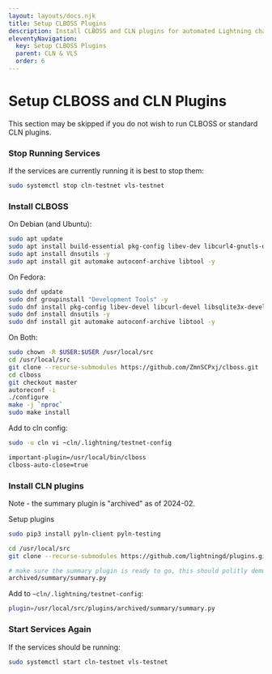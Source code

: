 ```yaml
---
layout: layouts/docs.njk
title: Setup CLBOSS Plugins
description: Install CLBOSS and CLN plugins for automated Lightning channel management. Enhance node operations with auto-balancing features.
eleventyNavigation:
  key: Setup CLBOSS Plugins
  parent: CLN & VLS
  order: 6
---
```


# Setup CLBOSS and CLN Plugins

This section may be skipped if you do not wish to run CLBOSS or standard CLN plugins.

### Stop Running Services

If the services are currently running it is best to stop them:
```bash
sudo systemctl stop cln-testnet vls-testnet
```

### Install CLBOSS

On Debian (and Ubuntu):
```bash
sudo apt update
sudo apt install build-essential pkg-config libev-dev libcurl4-gnutls-dev libsqlite3-dev -y
sudo apt install dnsutils -y
sudo apt install git automake autoconf-archive libtool -y
```

On Fedora:
```bash
sudo dnf update
sudo dnf groupinstall "Development Tools" -y
sudo dnf install pkg-config libev-devel libcurl-devel libsqlite3x-devel -y
sudo dnf install dnsutils -y
sudo dnf install git automake autoconf-archive libtool -y
```

On Both:
```bash
sudo chown -R $USER:$USER /usr/local/src
cd /usr/local/src
git clone --recurse-submodules https://github.com/ZmnSCPxj/clboss.git
cd clboss
git checkout master
autoreconf -i
./configure
make -j `nproc`
sudo make install
```

Add to cln config:
```bash
sudo -u cln vi ~cln/.lightning/testnet-config
```
```bash
important-plugin=/usr/local/bin/clboss
clboss-auto-close=true
```

### Install CLN plugins

Note - the summary plugin is "archived" as of 2024-02.

Setup plugins
```bash
sudo pip3 install pyln-client pyln-testing

cd /usr/local/src
git clone --recurse-submodules https://github.com/lightningd/plugins.git && cd plugins

# make sure the summary plugin is ready to go, this should politly demure:
archived/summary/summary.py
```

Add to `~cln/.lightning/testnet-config`:
```bash
plugin=/usr/local/src/plugins/archived/summary/summary.py
```

### Start Services Again

If the services should be running:
```bash
sudo systemctl start cln-testnet vls-testnet
```
